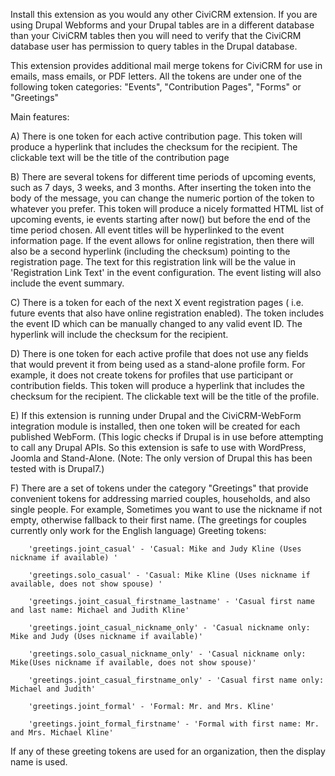 Install this extension as you would any other CiviCRM extension.  If you are using Drupal Webforms and your Drupal tables are in a different database than your CiviCRM tables then you will need to verify that the CiviCRM database user has permission to query tables in the Drupal database. 

This extension provides additional mail merge tokens for CiviCRM for use in emails, mass emails, or PDF letters. All the tokens are under one of the following token categories:  "Events", "Contribution Pages", "Forms" or "Greetings"

Main features:

   A) There is one token for each active contribution page. This token will produce a hyperlink that includes the checksum for the recipient. The clickable text will be the title of the contribution page
   
   B) There are several tokens for different time periods of upcoming events, such as 7 days, 3 weeks, and 3 months. After inserting the token into the body of the message, you can change the numeric portion of the token to whatever you prefer. This token will produce a nicely formatted HTML list of upcoming events, ie events starting after now() but before the end of the time period chosen. All event titles will be hyperlinked to the event information page. If the event allows for online registration, then there will also be a second hyperlink (including the checksum) pointing to the registration page. The text for this registration link will be the value in 'Registration Link Text' in the event configuration. The event listing will also include the event summary. 
   
   C) There is a token for each of the next X event registration pages ( i.e. future events that also have online registration enabled).  The token includes the event ID which can be manually changed to any valid event ID. The hyperlink will include the checksum for the recipient.
   
   D) There is one token for each active profile that does not use any fields that would prevent it from being used as a stand-alone profile form. For example, it does not create tokens for profiles that use participant or contribution fields. This token will produce a hyperlink that includes the checksum for the recipient. The clickable text will be the title of the profile.  

  E) If this extension is running under Drupal and the CiviCRM-WebForm integration module is installed, then one token will be created for each published WebForm.  (This logic checks if Drupal is in use before attempting to call any Drupal APIs. So this extension is safe to use with WordPress, Joomla and Stand-Alone.  (Note: The only version of Drupal this has been tested with is Drupal7.)
  
  F) There are a set of tokens under the category "Greetings" that provide convenient tokens for addressing married couples, households, and also single people.  For example, Sometimes you want to use the nickname if not empty, otherwise fallback to their first name. (The greetings for couples currently only work for the English language)
     Greeting tokens:
     	
     	'greetings.joint_casual' - 'Casual: Mike and Judy Kline (Uses nickname if available) '
		
		'greetings.solo_casual' - 'Casual: Mike Kline (Uses nickname if available, does not show spouse) '
		
		'greetings.joint_casual_firstname_lastname' - 'Casual first name and last name: Michael and Judith Kline'
		
		'greetings.joint_casual_nickname_only' - 'Casual nickname only: Mike and Judy (Uses nickname if available)'
		
		'greetings.solo_casual_nickname_only' - 'Casual nickname only: Mike(Uses nickname if available, does not show spouse)'
		
		'greetings.joint_casual_firstname_only' - 'Casual first name only: Michael and Judith'
		
		'greetings.joint_formal' - 'Formal: Mr. and Mrs. Kline'
		
		'greetings.joint_formal_firstname' - 'Formal with first name: Mr. and Mrs. Michael Kline'
			 
  If any of these greeting tokens are used for an organization, then the display name is used. 

